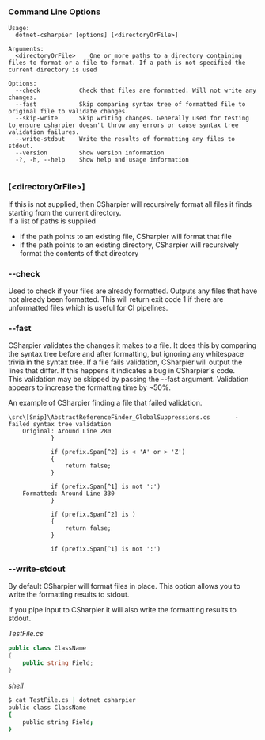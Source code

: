 
### Command Line Options
```console
Usage:
  dotnet-csharpier [options] [<directoryOrFile>]

Arguments:
  <directoryOrFile>    One or more paths to a directory containing files to format or a file to format. If a path is not specified the current directory is used

Options:
  --check           Check that files are formatted. Will not write any changes.
  --fast            Skip comparing syntax tree of formatted file to original file to validate changes.
  --skip-write      Skip writing changes. Generally used for testing to ensure csharpier doesn't throw any errors or cause syntax tree validation failures.
  --write-stdout    Write the results of formatting any files to stdout.
  --version         Show version information
  -?, -h, --help    Show help and usage information


```

### \[<directoryOrFile\>]
If this is not supplied, then CSharpier will recursively format all files it finds starting from the current directory.  
If a list of paths is supplied
- if the path points to an existing file, CSharpier will format that file
- if the path points to an existing directory, CSharpier will recursively format the contents of that directory

### --check
Used to check if your files are already formatted. Outputs any files that have not already been formatted.
This will return exit code 1 if there are unformatted files which is useful for CI pipelines.

### --fast
CSharpier validates the changes it makes to a file.
It does this by comparing the syntax tree before and after formatting, but ignoring any whitespace trivia in the syntax tree.
If a file fails validation, CSharpier will output the lines that differ. If this happens it indicates a bug in CSharpier's code.  
This validation may be skipped by passing the --fast argument. Validation appears to increase the formatting time by ~50%.

An example of CSharpier finding a file that failed validation.
```
\src\[Snip]\AbstractReferenceFinder_GlobalSuppressions.cs       - failed syntax tree validation
    Original: Around Line 280
            }

            if (prefix.Span[^2] is < 'A' or > 'Z')
            {
                return false;
            }

            if (prefix.Span[^1] is not ':')
    Formatted: Around Line 330
            }

            if (prefix.Span[^2] is )
            {
                return false;
            }

            if (prefix.Span[^1] is not ':')
```

### --write-stdout
By default CSharpier will format files in place. This option allows you to write the formatting results to stdout.

If you pipe input to CSharpier it will also write the formatting results to stdout.

*TestFile.cs*
```c#
public class ClassName
{
    public string Field;
}
```
*shell*
```bash
$ cat TestFile.cs | dotnet csharpier
public class ClassName
{
    public string Field;
}
```